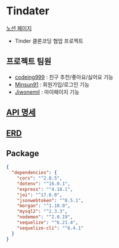 # Tindater 
[노션 페이지](https://global-giraffe-ef7.notion.site/Chapter-5-Tindater-895beec7e02a4b32b519983467eb5967)

- Tinder 클론코딩 협업 프로젝트


## 프로젝트 팀원

- [codeing999](https://github.com/codeing999) : 친구 추천/좋아요/싫어요 기능
- [Minsun91](https://github.com/Minsun91) : 회원가입/로그인 기능
- [Jiwonemil](https://github.com/Jiwonemil) : 마이페이지 기능

## [API 명세](doc/API.md)

## [ERD](doc/ERD.md)

## Package

```json
{
  "dependencies": {
    "cors": "^2.8.5",
    "dotenv": "^16.0.1",
    "express": "^4.18.1",
    "joi": "^17.6.0",
    "jsonwebtoken": "^8.5.1",
    "morgan": "^1.10.0",
    "mysql2": "^2.3.3",
    "nodemon": "^2.0.19",
    "sequelize": "^6.21.4",
    "sequelize-cli": "^6.4.1"
  }
}
```

